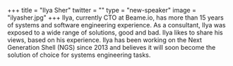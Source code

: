 +++
title = "Ilya Sher"
twitter = ""
type = "new-speaker"
image = "ilyasher.jpg"
+++
Ilya, currently CTO at Beame.io, has more than 15 years of systems and software engineering experience. As a consultant, Ilya was exposed to a wide range of solutions, good and bad. Ilya likes to share his views, based on his experience. Ilya has been working on the Next Generation Shell (NGS) since 2013 and believes it will soon become the solution of choice for systems engineering tasks.